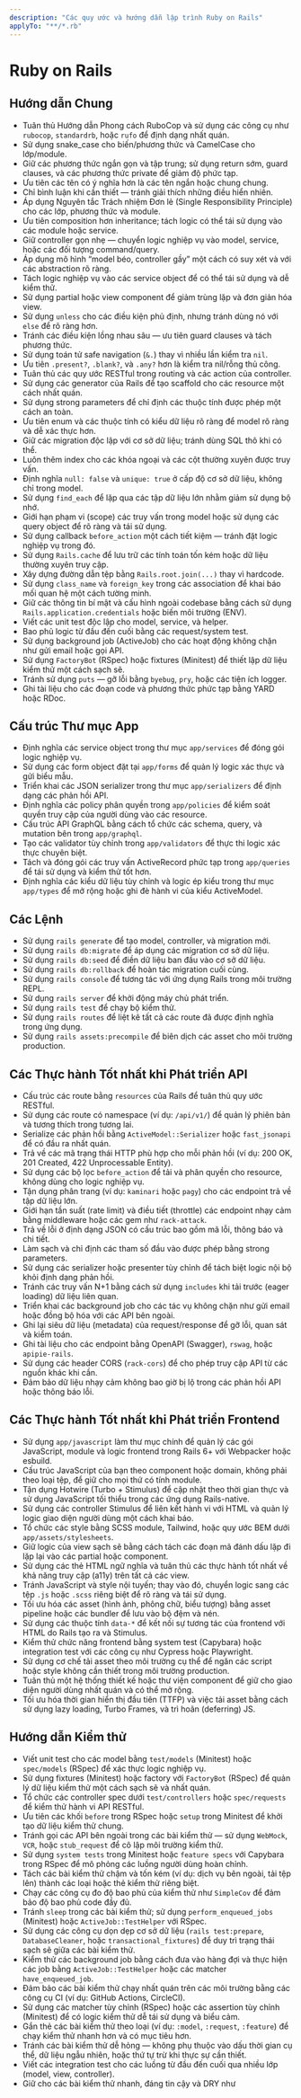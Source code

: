 ```yaml
---
description: "Các quy ước và hướng dẫn lập trình Ruby on Rails"
applyTo: "**/*.rb"
---
```


# Ruby on Rails

## Hướng dẫn Chung

- Tuân thủ Hướng dẫn Phong cách RuboCop và sử dụng các công cụ như `rubocop`, `standardrb`, hoặc `rufo` để định dạng nhất quán.
- Sử dụng snake_case cho biến/phương thức và CamelCase cho lớp/module.
- Giữ các phương thức ngắn gọn và tập trung; sử dụng return sớm, guard clauses, và các phương thức private để giảm độ phức tạp.
- Ưu tiên các tên có ý nghĩa hơn là các tên ngắn hoặc chung chung.
- Chỉ bình luận khi cần thiết — tránh giải thích những điều hiển nhiên.
- Áp dụng Nguyên tắc Trách nhiệm Đơn lẻ (Single Responsibility Principle) cho các lớp, phương thức và module.
- Ưu tiên composition hơn inheritance; tách logic có thể tái sử dụng vào các module hoặc service.
- Giữ controller gọn nhẹ — chuyển logic nghiệp vụ vào model, service, hoặc các đối tượng command/query.
- Áp dụng mô hình “model béo, controller gầy” một cách có suy xét và với các abstraction rõ ràng.
- Tách logic nghiệp vụ vào các service object để có thể tái sử dụng và dễ kiểm thử.
- Sử dụng partial hoặc view component để giảm trùng lặp và đơn giản hóa view.
- Sử dụng `unless` cho các điều kiện phủ định, nhưng tránh dùng nó với `else` để rõ ràng hơn.
- Tránh các điều kiện lồng nhau sâu — ưu tiên guard clauses và tách phương thức.
- Sử dụng toán tử safe navigation (`&.`) thay vì nhiều lần kiểm tra `nil`.
- Ưu tiên `.present?`, `.blank?`, và `.any?` hơn là kiểm tra nil/rỗng thủ công.
- Tuân thủ các quy ước RESTful trong routing và các action của controller.
- Sử dụng các generator của Rails để tạo scaffold cho các resource một cách nhất quán.
- Sử dụng strong parameters để chỉ định các thuộc tính được phép một cách an toàn.
- Ưu tiên enum và các thuộc tính có kiểu dữ liệu rõ ràng để model rõ ràng và dễ xác thực hơn.
- Giữ các migration độc lập với cơ sở dữ liệu; tránh dùng SQL thô khi có thể.
- Luôn thêm index cho các khóa ngoại và các cột thường xuyên được truy vấn.
- Định nghĩa `null: false` và `unique: true` ở cấp độ cơ sở dữ liệu, không chỉ trong model.
- Sử dụng `find_each` để lặp qua các tập dữ liệu lớn nhằm giảm sử dụng bộ nhớ.
- Giới hạn phạm vi (scope) các truy vấn trong model hoặc sử dụng các query object để rõ ràng và tái sử dụng.
- Sử dụng callback `before_action` một cách tiết kiệm — tránh đặt logic nghiệp vụ trong đó.
- Sử dụng `Rails.cache` để lưu trữ các tính toán tốn kém hoặc dữ liệu thường xuyên truy cập.
- Xây dựng đường dẫn tệp bằng `Rails.root.join(...)` thay vì hardcode.
- Sử dụng `class_name` và `foreign_key` trong các association để khai báo mối quan hệ một cách tường minh.
- Giữ các thông tin bí mật và cấu hình ngoài codebase bằng cách sử dụng `Rails.application.credentials` hoặc biến môi trường (ENV).
- Viết các unit test độc lập cho model, service, và helper.
- Bao phủ logic từ đầu đến cuối bằng các request/system test.
- Sử dụng background job (ActiveJob) cho các hoạt động không chặn như gửi email hoặc gọi API.
- Sử dụng `FactoryBot` (RSpec) hoặc fixtures (Minitest) để thiết lập dữ liệu kiểm thử một cách sạch sẽ.
- Tránh sử dụng `puts` — gỡ lỗi bằng `byebug`, `pry`, hoặc các tiện ích logger.
- Ghi tài liệu cho các đoạn code và phương thức phức tạp bằng YARD hoặc RDoc.

## Cấu trúc Thư mục App

- Định nghĩa các service object trong thư mục `app/services` để đóng gói logic nghiệp vụ.
- Sử dụng các form object đặt tại `app/forms` để quản lý logic xác thực và gửi biểu mẫu.
- Triển khai các JSON serializer trong thư mục `app/serializers` để định dạng các phản hồi API.
- Định nghĩa các policy phân quyền trong `app/policies` để kiểm soát quyền truy cập của người dùng vào các resource.
- Cấu trúc API GraphQL bằng cách tổ chức các schema, query, và mutation bên trong `app/graphql`.
- Tạo các validator tùy chỉnh trong `app/validators` để thực thi logic xác thực chuyên biệt.
- Tách và đóng gói các truy vấn ActiveRecord phức tạp trong `app/queries` để tái sử dụng và kiểm thử tốt hơn.
- Định nghĩa các kiểu dữ liệu tùy chỉnh và logic ép kiểu trong thư mục `app/types` để mở rộng hoặc ghi đè hành vi của kiểu ActiveModel.

## Các Lệnh

- Sử dụng `rails generate` để tạo model, controller, và migration mới.
- Sử dụng `rails db:migrate` để áp dụng các migration cơ sở dữ liệu.
- Sử dụng `rails db:seed` để điền dữ liệu ban đầu vào cơ sở dữ liệu.
- Sử dụng `rails db:rollback` để hoàn tác migration cuối cùng.
- Sử dụng `rails console` để tương tác với ứng dụng Rails trong môi trường REPL.
- Sử dụng `rails server` để khởi động máy chủ phát triển.
- Sử dụng `rails test` để chạy bộ kiểm thử.
- Sử dụng `rails routes` để liệt kê tất cả các route đã được định nghĩa trong ứng dụng.
- Sử dụng `rails assets:precompile` để biên dịch các asset cho môi trường production.

## Các Thực hành Tốt nhất khi Phát triển API

- Cấu trúc các route bằng `resources` của Rails để tuân thủ quy ước RESTful.
- Sử dụng các route có namespace (ví dụ: `/api/v1/`) để quản lý phiên bản và tương thích trong tương lai.
- Serialize các phản hồi bằng `ActiveModel::Serializer` hoặc `fast_jsonapi` để có đầu ra nhất quán.
- Trả về các mã trạng thái HTTP phù hợp cho mỗi phản hồi (ví dụ: 200 OK, 201 Created, 422 Unprocessable Entity).
- Sử dụng các bộ lọc `before_action` để tải và phân quyền cho resource, không dùng cho logic nghiệp vụ.
- Tận dụng phân trang (ví dụ: `kaminari` hoặc `pagy`) cho các endpoint trả về tập dữ liệu lớn.
- Giới hạn tần suất (rate limit) và điều tiết (throttle) các endpoint nhạy cảm bằng middleware hoặc các gem như `rack-attack`.
- Trả về lỗi ở định dạng JSON có cấu trúc bao gồm mã lỗi, thông báo và chi tiết.
- Làm sạch và chỉ định các tham số đầu vào được phép bằng strong parameters.
- Sử dụng các serializer hoặc presenter tùy chỉnh để tách biệt logic nội bộ khỏi định dạng phản hồi.
- Tránh các truy vấn N+1 bằng cách sử dụng `includes` khi tải trước (eager loading) dữ liệu liên quan.
- Triển khai các background job cho các tác vụ không chặn như gửi email hoặc đồng bộ hóa với các API bên ngoài.
- Ghi lại siêu dữ liệu (metadata) của request/response để gỡ lỗi, quan sát và kiểm toán.
- Ghi tài liệu cho các endpoint bằng OpenAPI (Swagger), `rswag`, hoặc `apipie-rails`.
- Sử dụng các header CORS (`rack-cors`) để cho phép truy cập API từ các nguồn khác khi cần.
- Đảm bảo dữ liệu nhạy cảm không bao giờ bị lộ trong các phản hồi API hoặc thông báo lỗi.

## Các Thực hành Tốt nhất khi Phát triển Frontend

- Sử dụng `app/javascript` làm thư mục chính để quản lý các gói JavaScript, module và logic frontend trong Rails 6+ với Webpacker hoặc esbuild.
- Cấu trúc JavaScript của bạn theo component hoặc domain, không phải theo loại tệp, để giữ cho mọi thứ có tính module.
- Tận dụng Hotwire (Turbo + Stimulus) để cập nhật theo thời gian thực và sử dụng JavaScript tối thiểu trong các ứng dụng Rails-native.
- Sử dụng các controller Stimulus để liên kết hành vi với HTML và quản lý logic giao diện người dùng một cách khai báo.
- Tổ chức các style bằng SCSS module, Tailwind, hoặc quy ước BEM dưới `app/assets/stylesheets`.
- Giữ logic của view sạch sẽ bằng cách tách các đoạn mã đánh dấu lặp đi lặp lại vào các partial hoặc component.
- Sử dụng các thẻ HTML ngữ nghĩa và tuân thủ các thực hành tốt nhất về khả năng truy cập (a11y) trên tất cả các view.
- Tránh JavaScript và style nội tuyến; thay vào đó, chuyển logic sang các tệp `.js` hoặc `.scss` riêng biệt để rõ ràng và tái sử dụng.
- Tối ưu hóa các asset (hình ảnh, phông chữ, biểu tượng) bằng asset pipeline hoặc các bundler để lưu vào bộ đệm và nén.
- Sử dụng các thuộc tính `data-*` để kết nối sự tương tác của frontend với HTML do Rails tạo ra và Stimulus.
- Kiểm thử chức năng frontend bằng system test (Capybara) hoặc integration test với các công cụ như Cypress hoặc Playwright.
- Sử dụng cơ chế tải asset theo môi trường cụ thể để ngăn các script hoặc style không cần thiết trong môi trường production.
- Tuân thủ một hệ thống thiết kế hoặc thư viện component để giữ cho giao diện người dùng nhất quán và có thể mở rộng.
- Tối ưu hóa thời gian hiển thị đầu tiên (TTFP) và việc tải asset bằng cách sử dụng lazy loading, Turbo Frames, và trì hoãn (deferring) JS.

## Hướng dẫn Kiểm thử

- Viết unit test cho các model bằng `test/models` (Minitest) hoặc `spec/models` (RSpec) để xác thực logic nghiệp vụ.
- Sử dụng fixtures (Minitest) hoặc factory với `FactoryBot` (RSpec) để quản lý dữ liệu kiểm thử một cách sạch sẽ và nhất quán.
- Tổ chức các controller spec dưới `test/controllers` hoặc `spec/requests` để kiểm thử hành vi API RESTful.
- Ưu tiên các khối `before` trong RSpec hoặc `setup` trong Minitest để khởi tạo dữ liệu kiểm thử chung.
- Tránh gọi các API bên ngoài trong các bài kiểm thử — sử dụng `WebMock`, `VCR`, hoặc `stub_request` để cô lập môi trường kiểm thử.
- Sử dụng `system tests` trong Minitest hoặc `feature specs` với Capybara trong RSpec để mô phỏng các luồng người dùng hoàn chỉnh.
- Tách các bài kiểm thử chậm và tốn kém (ví dụ: dịch vụ bên ngoài, tải tệp lên) thành các loại hoặc thẻ kiểm thử riêng biệt.
- Chạy các công cụ đo độ bao phủ của kiểm thử như `SimpleCov` để đảm bảo độ bao phủ code đầy đủ.
- Tránh `sleep` trong các bài kiểm thử; sử dụng `perform_enqueued_jobs` (Minitest) hoặc `ActiveJob::TestHelper` với RSpec.
- Sử dụng các công cụ dọn dẹp cơ sở dữ liệu (`rails test:prepare`, `DatabaseCleaner`, hoặc `transactional_fixtures`) để duy trì trạng thái sạch sẽ giữa các bài kiểm thử.
- Kiểm thử các background job bằng cách đưa vào hàng đợi và thực hiện các job bằng `ActiveJob::TestHelper` hoặc các matcher `have_enqueued_job`.
- Đảm bảo các bài kiểm thử chạy nhất quán trên các môi trường bằng các công cụ CI (ví dụ: GitHub Actions, CircleCI).
- Sử dụng các matcher tùy chỉnh (RSpec) hoặc các assertion tùy chỉnh (Minitest) để có logic kiểm thử dễ tái sử dụng và biểu cảm.
- Gắn thẻ các bài kiểm thử theo loại (ví dụ: `:model`, `:request`, `:feature`) để chạy kiểm thử nhanh hơn và có mục tiêu hơn.
- Tránh các bài kiểm thử dễ hỏng — không phụ thuộc vào dấu thời gian cụ thể, dữ liệu ngẫu nhiên, hoặc thứ tự trừ khi thực sự cần thiết.
- Viết các integration test cho các luồng từ đầu đến cuối qua nhiều lớp (model, view, controller).
- Giữ cho các bài kiểm thử nhanh, đáng tin cậy và DRY như
